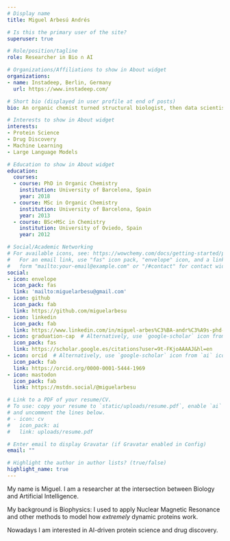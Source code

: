 ```yaml
---
# Display name
title: Miguel Arbesú Andrés

# Is this the primary user of the site?
superuser: true

# Role/position/tagline
role: Researcher in Bio ∩ AI

# Organizations/Affiliations to show in About widget
organizations:
- name: Instadeep, Berlin, Germany
  url: https://www.instadeep.com/

# Short bio (displayed in user profile at end of posts)
bio: An organic chemist turned structural biologist, then data scientist.

# Interests to show in About widget
interests:
- Protein Science
- Drug Discovery
- Machine Learning
- Large Language Models

# Education to show in About widget
education:
  courses:
  - course: PhD in Organic Chemistry
    institution: University of Barcelona, Spain
    year: 2018
  - course: MSc in Organic Chemistry
    institution: University of Barcelona, Spain
    year: 2013
  - course: BSc+MSc in Chemistry
    institution: University of Oviedo, Spain
    year: 2012

# Social/Academic Networking
# For available icons, see: https://wowchemy.com/docs/getting-started/page-builder/#icons
#   For an email link, use "fas" icon pack, "envelope" icon, and a link in the
#   form "mailto:your-email@example.com" or "/#contact" for contact widget.
social:
- icon: envelope
  icon_pack: fas
  link: 'mailto:miguelarbesu@gmail.com'
- icon: github
  icon_pack: fab
  link: https://github.com/miguelarbesu
- icon: linkedin
  icon_pack: fab
  link: https://www.linkedin.com/in/miguel-arbes%C3%BA-andr%C3%A9s-phd-720404227/
- icon: graduation-cap  # Alternatively, use `google-scholar` icon from `ai` icon pack
  icon_pack: fas
  link: https://scholar.google.es/citations?user=9t-FKjoAAAAJ&hl=en
- icon: orcid  # Alternatively, use `google-scholar` icon from `ai` icon pack
  icon_pack: fab
  link: https://orcid.org/0000-0001-5444-1969
- icon: mastodon
  icon_pack: fab
  link: https://mstdn.social/@miguelarbesu

# Link to a PDF of your resume/CV.
# To use: copy your resume to `static/uploads/resume.pdf`, enable `ai` icons in `params.toml`, 
# and uncomment the lines below.
# - icon: cv
#   icon_pack: ai
#   link: uploads/resume.pdf

# Enter email to display Gravatar (if Gravatar enabled in Config)
email: ""

# Highlight the author in author lists? (true/false)
highlight_name: true
---
```


My name is Miguel. I am a researcher at the intersection between Biology and Artificial Intelligence. 

My background is Biophysics: I used to apply Nuclear Magnetic Resonance and other methods to model how *extremely* dynamic proteins work. 

Nowadays I am interested in AI-driven protein science and drug discovery.

<!-- empty link to verify website on mastodon profile-->
<a rel="me" href="https://mstdn.social/@miguelarbesu"></a>

<!-- {{< icon name="download" pack="fas" >}} Download my {{< staticref "uploads/demo_resume.pdf" "newtab" >}}resumé{{< /staticref >}}. -->
